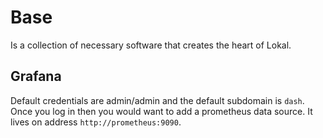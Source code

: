 # Base

Is a collection of necessary software that creates the heart of Lokal.

## Grafana

Default credentials are admin/admin and the default subdomain is `dash`. Once
you log in then you would want to add a prometheus data source. It lives on
address `http://prometheus:9090`.